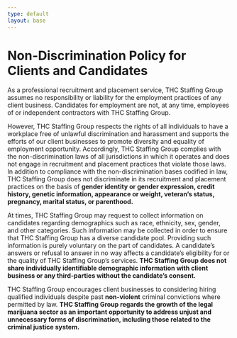 ```yaml
---
type: default
layout: base
---
```


# Non-Discrimination Policy for Clients and Candidates

As a professional recruitment and placement service, THC Staffing Group assumes no responsibility or liability for the employment practices of any client business. Candidates for employment are not, at any time, employees of or independent contractors with THC Staffing Group.

However, THC Staffing Group respects the rights of all individuals to have a workplace free of unlawful discrimination and harassment and supports the efforts of our client businesses to promote diversity and equality of employment opportunity. Accordingly, THC Staffing Group complies with the non-discrimination laws of all jurisdictions in which it operates and does not engage in recruitment and placement practices that violate those laws. In addition to compliance with the non-discrimination bases codified in law, THC Staffing Group does not discriminate in its recruitment and placement practices on the basis of **gender identity or gender expression, credit history, genetic information, appearance or weight, veteran’s status, pregnancy, marital status, or parenthood.**

At times, THC Staffing Group may request to collect information on candidates regarding demographics such as race, ethnicity, sex, gender, and other categories. Such information may be collected in order to ensure that THC Staffing Group has a diverse candidate pool. Providing such information is purely voluntary on the part of candidates. A candidate’s answers or refusal to answer in no way affects a candidate’s eligibility for or the quality of THC Staffing Group’s services. **THC Staffing Group does not share individually identifiable demographic information with client business or any third-parties without the candidate’s consent.**

THC Staffing Group encourages client businesses to considering hiring qualified individuals despite past **non-violent** criminal convictions where permitted by law. **THC Staffing Group regards the growth of the legal marijuana sector as an important opportunity to address unjust and unnecessary forms of discrimination, including those related to the criminal justice system.**
